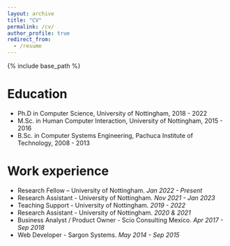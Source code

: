 ```yaml
---
layout: archive
title: "CV"
permalink: /cv/
author_profile: true
redirect_from:
  - /resume
---
```


{% include base_path %}

Education
======
* Ph.D in Computer Science, University of Nottingham, 2018 - 2022
* M.Sc. in Human Computer Interaction, University of Nottingham, 2015 - 2016
* B.Sc. in Computer Systems Engineering, Pachuca Institute of Technology, 2008 - 2013

Work experience
======
* Research Fellow – University of Nottingham. _Jan 2022 - Present_
* Research Assistant - University of Nottingham. _Nov 2021 - Jan 2023_
* Teaching Support - University of Nottingham. _2019 - 2022_
* Research Assistant - University of Nottingham. _2020 & 2021_
* Business Analyst / Product Owner - Scio Consulting Mexico. _Apr 2017 - Sep 2018_
* Web Developer - Sargon Systems. _May 2014 - Sep 2015_
